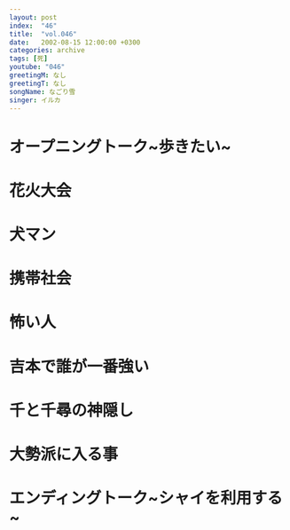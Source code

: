 ```yaml
---
layout: post
index:  "46"
title:  "vol.046"
date:   2002-08-15 12:00:00 +0300
categories: archive
tags: [死]
youtube: "046"
greetingM: なし
greetingT: なし
songName: なごり雪
singer: イルカ
---
```

# オープニングトーク~歩きたい~

# 花火大会

# 犬マン

# 携帯社会

# 怖い人

# 吉本で誰が一番強い

# 千と千尋の神隠し

# 大勢派に入る事

# エンディングトーク~シャイを利用する~
